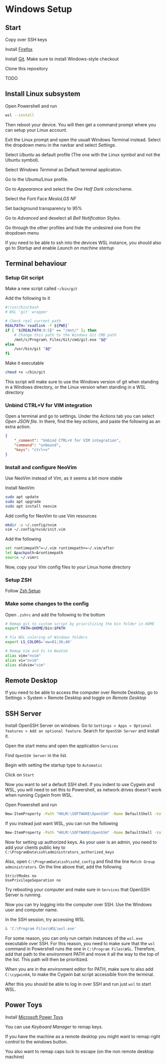 # Windows Setup

## Start

Copy over SSH keys

Install [Firefox](https://www.mozilla.org/en-US/firefox/new)

Install [Git](https://git-scm.com/download/win). Make sure to install Windows-style checkout

Clone this repository

TODO

## Install Linux subsystem

Open Powershell and run

```bash
wsl --install
```

Then reboot your device. You will then get a command prompt where you can setup your Linux account.

Exit the Linux prompt and open the usuall Windows Terminal instead. 
Select the dropdown menu in the navbar and select _Settings_.

Select _Ubuntu_ as default profile (The one with the Linux symbol and not the Ubuntu symbol).

Select _Windows Terminal_ as Default terminal application.

Go to the Ubuntu/Linux profile.

Go to _Appearance_ and select the _One Half Dark_ colorscheme.

Select the Font Face _MesloLGS NF_

Set background transparency to 95\%

Go to _Advanced_ and deselect all _Bell Notification Styles_.

Go through the other profiles and hide the undesired one from the dropdown menu

If you need to be able to ssh into the devices WSL instance, you should also go to _Startup_ and 
enable _Launch on machine startup_

## Terminal behaviour

### Setup Git script

Make a new script called `~/bin/git`

Add the following to it

```bash
#!/usr/bin/bash
# WSL 'git' wrapper

# Check real current path
REALPATH=`readlink -f ${PWD}`
if [ "${REALPATH:0:5}" == "/mnt/" ]; then
	# Change this path to the Windows Git CMD path
	/mnt/c/Program\ Files/Git/cmd/git.exe "$@"
else
	/usr/bin/git "$@"
fi
```

Make it executable

```bash
chmod +x ~/bin/git
```

This script will make sure to use the Windows version of git when standing in a 
Windows directory, or the Linux version when standing in a WSL directory
 
### Unbind CTRL+V for VIM integration

Open a terminal and go to settings. Under the _Actions_ tab you can select _Open JSON file_. 
In there, find the key _actions_, and paste the following as an extra action.

```json
{
	"_comment": "Unbind CTRL+V for VIM integration",
	"command": "unbound",
	"keys": "ctrl+v"
}
```

### Install and configure NeoVim

Use NeoVim instead of Vim, as it seems a bit more stable

Install NeoVim
```bash
sudo apt update
sudo apt upgrade
sudo apt install neovim
```

Add config for NeoVim to use Vim resources
```bash
mkdir -p ~/.config/nvim
vim ~/.config/nvim/init.vim
```

Add the following
```bash
set runtimepath^=~/.vim runtimepath+=~/.vim/after
let &packpath=&runtimepath
source ~/.vimrc
```

Now, copy your Vim config files to your Linux home directory

### Setup ZSH

Follow [Zsh Setup](https://github.com/JosefUtbult/Zsh-Setup)

### Make some changes to the config

Open `.zshrc` and add the following to the bottom

```bash
# Remap git to custom script by prioritizing the bin folder in HOME
export PATH=$HOME/bin:$PATH

# Fix WSL coloring of Windows folders
export LS_COLORS='ow=01;36;40'

# Remap Vim and Vi to NeoVim
alias vim="nvim"
alias vi="nvim"
alias oldvim="vim"
```

## Remote Desktop

If you need to be able to access the computer over Remote Desktop, 
go to Settings > System > Remote Desktop and toggle on _Remote Desktop_

## SSH Server

Install OpenSSH Server on windows. Go to `Settings > Apps > Optional features > Add an optional feature`.
Search for `OpenSSH Server` and install it.

Open the start menu and open the application `Services`

Find `OpenSSH Server` in the list.

Begin with setting the startup type to `Automatic`

Click on `Start`

Now you want to set a default SSH shell. If you indent to use Cygwin and WSL,
you will need to set this to Powershell, as network drives doesn't work when
running Cygwin from WSL.

Open Powershell and run

```bash
New-ItemProperty -Path "HKLM:\SOFTWARE\OpenSSH" -Name DefaultShell -Value "C:\Windows\System32\WindowsPowerShell\v1.0\powershell.exe" -PropertyType String -Force
```

If you instead just want WSL, you can run the following

```bash
New-ItemProperty -Path "HKLM:\SOFTWARE\OpenSSH" -Name DefaultShell -Value "c:\Program Files\WSL\wsl.exe" -PropertyType String -Force
```

Now for setting up authorized keys. As your user is an admin, you need to add your clients public key to
`C:\ProgramData\ssh\administrators_authorized_keys`

Also, open `C:\ProgramData\ssh\sshd_config` and find the line `Match Group administrators`. On the line above that, add the following

```
StrictModes no
UsePrivilegeSeparation no
```

Try rebooting your computer and make sure in `Services` that OpenSSH Server is running.

Now you can try logging into the computer over SSH. Use the Windows user and computer name.

In the SSH session, try accessing WSL

```powershell
& 'C:\Program Files\WSL\wsl.exe'
```

For some reason, you can only run certain instances of the `wsl.exe` executable over SSH. For this reason, you need to make sure that the `wsl`
command in Powershell runs the one in `C:\Program Files\WSL`. Therefore, add that path to the environment PATH and move it all the way to the 
top of the list. This path will then be prioritized.

When you are in the environment editor for PATH, make sure to also add `C:\cygwin64`, to make the Cygwin bat script accessible from the terminal.

After this you should be able to log in over SSH and run just `wsl` to start WSL.

## Power Toys

Install [Microsoft Power Toys](https://apps.microsoft.com/store/detail/XP89DCGQ3K6VLD?ocid=pdpshare)

You can use _Keyboard Manager_ to remap keys.

If you have the machine as a remote desktop you might want to remap right control to the windows button.

You also want to remap caps lock to escape (on the non remote desktop machine)
